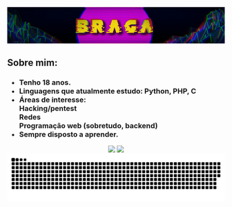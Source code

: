 <div align="center">
  <img src='./banner_github.jpg'>
</div>
<h2> Sobre mim: </h2>
<h3>
  <ul>
    <li>Tenho 18 anos.</li>
    <li>Linguagens que atualmente estudo: Python, PHP, C</li> 
    <li>Áreas de interesse:
       <br>Hacking/pentest
       <br>Redes
       <br>Programação web (sobretudo, backend)
    </li>
    <li>Sempre disposto a aprender.</li>
  </ul>
</h3>
<div align="center">
  <img src='https://github-readme-stats.vercel.app/api?username=Braga451&theme=vision-friendly-dark' width="50%">
  <img src='https://github-readme-stats.vercel.app/api/top-langs/?username=Braga451&layout=compact&theme=vision-friendly-dark' width="43%">
  <!--<a href='https://www.linkedin.com/in/-arthur-braga-/'><img src='https://content.linkedin.com/content/dam/me/business/en-us/amp/brand-site/v2/bg/LI-Logo.svg.original.svg'></a>!-->
  <img src="https://github.com/Braga451/Braga451/blob/output/github-snake-dark.svg">
</div>
